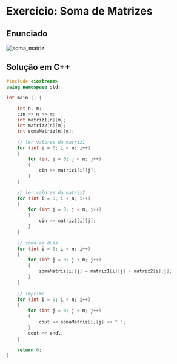# Exercício: Soma de Matrizes  

## Enunciado  
![soma_matriz](https://github.com/user-attachments/assets/f74713cc-4f63-46b5-a2d7-7d0e85f0a977) 

## Solução em C++  
```cpp
#include <iostream>
using namespace std;

int main () {

    int n, m;
    cin >> n >> m;
    int matriz1[n][m];
    int matriz2[n][m];
    int somaMatriz[n][m];

    // ler valores da matriz1
    for (int i = 0; i < n; i++)
    {
        for (int j = 0; j < m; j++)
        {
            cin >> matriz1[i][j];
        }
    }

    // ler valores da matriz2
    for (int i = 0; i < n; i++)
    {
        for (int j = 0; j < m; j++)
        {
            cin >> matriz2[i][j];
        }
    }

    // soma as duas
    for (int i = 0; i < n; i++)
    {
        for (int j = 0; j < m; j++)
        {
            somaMatriz[i][j] = matriz1[i][j] + matriz2[i][j];
        }
    }
    
    // imprime
    for (int i = 0; i < n; i++)
    {
        for (int j = 0; j < m; j++)
        {
            cout << somaMatriz[i][j] << " ";
        }
        cout << endl;
    }

    return 0;
}
